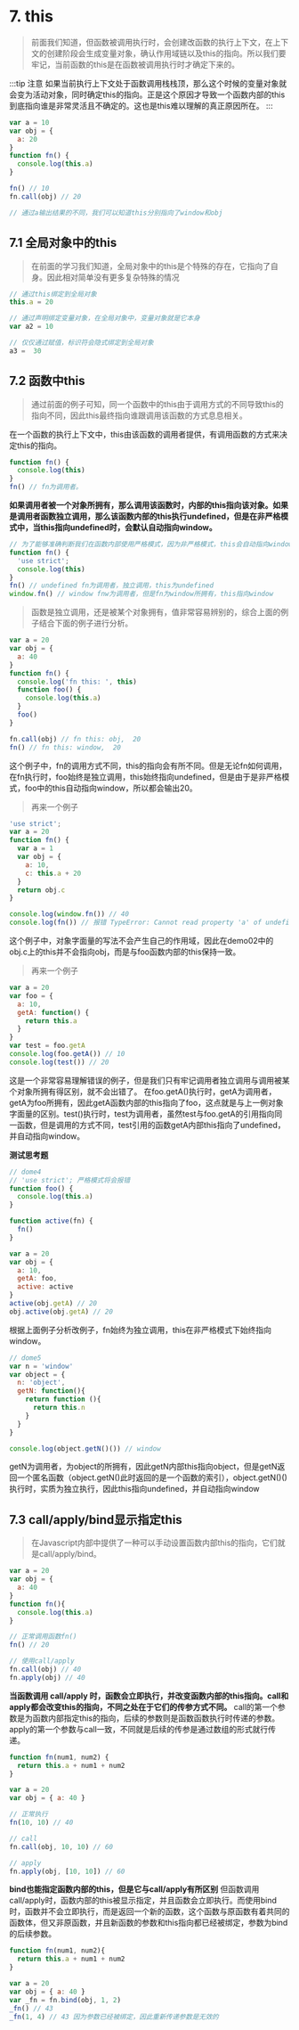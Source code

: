 # 7. this
> 前面我们知道，但函数被调用执行时，会创建改函数的执行上下文，在上下文的创建阶段会生成变量对象，确认作用域链以及this的指向。所以我们要牢记，当前函数的this是在函数被调用执行时才确定下来的。

:::tip 注意
如果当前执行上下文处于函数调用栈栈顶，那么这个时候的变量对象就会变为活动对象，同时确定this的指向。正是这个原因才导致一个函数内部的this到底指向谁是非常灵活且不确定的。这也是this难以理解的真正原因所在。
:::

```javascript
var a = 10
var obj = {
  a: 20
}
function fn() {
  console.log(this.a)
}

fn() // 10
fn.call(obj) // 20

// 通过a输出结果的不同，我们可以知道this分别指向了window和obj
```

## 7.1 全局对象中的this
> 在前面的学习我们知道，全局对象中的this是个特殊的存在，它指向了自身。因此相对简单没有更多复杂特殊的情况
```javascript
// 通过this绑定到全局对象
this.a = 20

// 通过声明绑定变量对象，在全局对象中，变量对象就是它本身
var a2 = 10

// 仅仅通过赋值，标识符会隐式绑定到全局对象
a3 =  30
```

## 7.2 函数中this
> 通过前面的例子可知，同一个函数中的this由于调用方式的不同导致this的指向不同，因此this最终指向谁跟调用该函数的方式息息相关。

在一个函数的执行上下文中，this由该函数的调用者提供，有调用函数的方式来决定this的指向。
```javascript
function fn() {
  console.log(this)
}
fn() // fn为调用者。
```
**如果调用者被一个对象所拥有，那么调用该函数时，内部的this指向该对象。如果是调用者函数独立调用，那么该函数内部的this执行undefined，但是在非严格模式中，当this指向undefined时，会默认自动指向window。**
```javascript
// 为了能够准确判断我们在函数内部使用严格模式，因为非严格模式，this会自动指向window
function fn() {
  'use strict';
  console.log(this)
}
fn() // undefined fn为调用者，独立调用，this为undefined
window.fn() // window fnw为调用者，但是fn为window所拥有，this指向window
```

> 函数是独立调用，还是被某个对象拥有，值非常容易辨别的，综合上面的例子结合下面的例子进行分析。
```javascript
var a = 20
var obj = {
  a: 40
}
function fn() {
  console.log('fn this: ', this)
  function foo() {
    console.log(this.a)
  }
  foo()
}

fn.call(obj) // fn this: obj,  20
fn() // fn this: window,  20
```
这个例子中，fn的调用方式不同，this的指向会有所不同。但是无论fn如何调用，在fn执行时，foo始终是独立调用，this始终指向undefined，但是由于是非严格模式，foo中的this自动指向window，所以都会输出20。


> 再来一个例子
```javascript
'use strict';
var a = 20
function fn() {
  var a = 1
  var obj = {
    a: 10,
    c: this.a + 20
  }
  return obj.c
}

console.log(window.fn()) // 40
console.log(fn()) // 报错 TypeError: Cannot read property 'a' of undefined
```
这个例子中，对象字面量的写法不会产生自己的作用域，因此在demo02中的obj.c上的this并不会指向obj，而是与foo函数内部的this保持一致。

> 再来一个例子
```javascript
var a = 20
var foo = {
  a: 10,
  getA: function() {
    return this.a
  }
}
var test = foo.getA
console.log(foo.getA()) // 10
console.log(test()) // 20
```
这是一个非常容易理解错误的例子，但是我们只有牢记调用者独立调用与调用被某个对象所拥有得区别，就不会出错了。
在foo.getA()执行时，getA为调用者，getA为foo所拥有，因此getA函数内部的this指向了foo，这点就是与上一例对象字面量的区别。test()执行时，test为调用者，虽然test与foo.getA的引用指向同一函数，但是调用的方式不同，test引用的函数getA内部this指向了undefined，并自动指向window。


**测试思考题**
```javascript
// dome4
// 'use strict'; 严格模式将会报错
function foo() {
  console.log(this.a)
}

function active(fn) {
  fn()
}

var a = 20
var obj = {
  a: 10,
  getA: foo,
  active: active
}
active(obj.getA) // 20
obj.active(obj.getA) // 20
```
根据上面例子分析改例子，fn始终为独立调用，this在非严格模式下始终指向window。

```javascript
// dome5
var n = 'window'
var object = {
  n: 'object',
  getN: function(){
    return function (){
      return this.n
    }
  }
}

console.log(object.getN()()) // window
```
getN为调用者，为object的所拥有，因此getN内部this指向object，但是getN返回一个匿名函数（object.getN()此时返回的是一个函数的索引），object.getN()()执行时，实质为独立执行，因此this指向undefined，并自动指向window


## 7.3 call/apply/bind显示指定this
> 在Javascript内部中提供了一种可以手动设置函数内部this的指向，它们就是call/apply/bind。

```javascript
var a = 20
var obj = {
  a: 40
}
function fn(){
  console.log(this.a)
}

// 正常调用函数fn()
fn() // 20

// 使用call/apply
fn.call(obj) // 40
fn.apply(obj) // 40

```
**当函数调用 call/apply 时，函数会立即执行，并改变函数内部的this指向。call和apply都会改变this的指向，不同之处在于它们的传参方式不同。**
call的第一个参数是为函数内部指定this的指向，后续的参数则是函数函数执行时传递的参数。apply的第一个参数与call一致，不同就是后续的传参是通过数组的形式就行传递。

```javascript
function fn(num1, num2) {
  return this.a + num1 + num2
}

var a = 20
var obj = { a: 40 }

// 正常执行
fn(10, 10) // 40

// call
fn.call(obj, 10, 10) // 60

// apply
fn.apply(obj, [10, 10]) // 60
```

**bind也能指定函数内部的this，但是它与call/apply有所区别**
但函数调用call/apply时，函数内部的this被显示指定，并且函数会立即执行。而使用bind时，函数并不会立即执行，而是返回一个新的函数，这个函数与原函数有着共同的函数体，但又非原函数，并且新函数的参数和this指向都已经被绑定，参数为bind的后续参数。
```javascript
function fn(num1, num2){
  return this.a + num1 + num2
}

var a = 20
var obj = { a: 40 }
var _fn = fn.bind(obj, 1, 2)
_fn() // 43
_fn(1, 4) // 43 因为参数已经被绑定，因此重新传递参数是无效的
```



